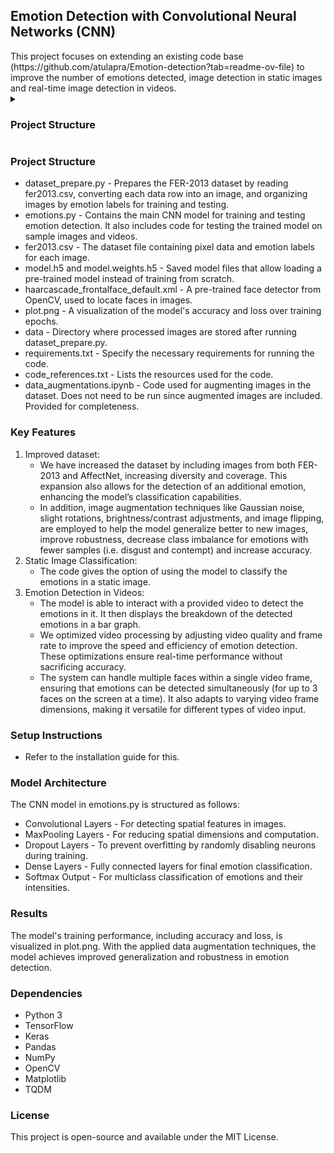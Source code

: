 <h2>Emotion Detection with Convolutional Neural Networks (CNN)</h2>
This project focuses on extending an existing code base (https://github.com/atulapra/Emotion-detection?tab=readme-ov-file) to improve the number of emotions detected, image detection in static images and real-time image detection in videos.

<details>
<summary><h3>Project Structure</h3></summary>
<br>
- dataset_prepare.py - Prepares the FER-2013 dataset by reading fer2013.csv, converting each data row into an image, and organizing images by emotion labels for training and testing.
- emotions.py - Contains the main CNN model for training and testing emotion detection. It also includes code for testing the trained model on sample images and videos.
- fer2013.csv - The dataset file containing pixel data and emotion labels for each image.
- model.h5 and model.weights.h5 - Saved model files that allow loading a pre-trained model instead of training from scratch.
- haarcascade_frontalface_default.xml - A pre-trained face detector from OpenCV, used to locate faces in images.
- plot.png - A visualization of the model's accuracy and loss over training epochs.
- data - Directory where processed images are stored after running dataset_prepare.py.
- requirements.txt - Specifies the necessary requirements for running the code.
- code_references.txt - Lists the resources used for the code.
- data_augmentations.ipynb - Code used for augmenting images in the dataset. Does not need to be run since augmented images are included. Provided for completeness.
</details>

<h3>Project Structure</h3>

* dataset_prepare.py - Prepares the FER-2013 dataset by reading fer2013.csv, converting each data row into an image, and organizing images by emotion labels for training and testing.
* emotions.py - Contains the main CNN model for training and testing emotion detection. It also includes code for testing the trained model on sample images and videos.
* fer2013.csv - The dataset file containing pixel data and emotion labels for each image.
* model.h5 and model.weights.h5 - Saved model files that allow loading a pre-trained model instead of training from scratch.
* haarcascade_frontalface_default.xml - A pre-trained face detector from OpenCV, used to locate faces in images.
* plot.png - A visualization of the model's accuracy and loss over training epochs.
* data - Directory where processed images are stored after running dataset_prepare.py.
* requirements.txt - Specify the necessary requirements for running the code.
* code_references.txt - Lists the resources used for the code.
* data_augmentations.ipynb - Code used for augmenting images in the dataset. Does not need to be run since augmented images are included. Provided for completeness. 


<h3>Key Features</h3>

1. Improved dataset:
    * We have increased the dataset by including images from both FER-2013 and AffectNet, increasing diversity and coverage. This expansion also allows for the detection of an additional emotion, enhancing the model’s classification capabilities.
    * In addition, image augmentation techniques like Gaussian noise, slight rotations, brightness/contrast adjustments, and image flipping, are employed to help the model generalize better to new images, improve robustness, decrease class imbalance for emotions with fewer samples (i.e. disgust and contempt) and increase accuracy.
2. Static Image Classification:
    * The code gives the option of using the model to classify the emotions in a static image. 
3. Emotion Detection in Videos:
    * The model is able to interact with a provided video to detect the emotions in it. It then displays the breakdown of the detected emotions in a bar graph.
    * We optimized video processing by adjusting video quality and frame rate to improve the speed and efficiency of emotion detection. These optimizations ensure real-time performance without sacrificing accuracy.
    * The system can handle multiple faces within a single video frame, ensuring that emotions can be detected simultaneously (for up to 3 faces on the screen at a time). It also adapts to varying video frame dimensions, making it versatile for different types of video input.


<h3>Setup Instructions</h3>

* Refer to the installation guide for this.

<h3>Model Architecture</h3>

The CNN model in emotions.py is structured as follows:
* Convolutional Layers - For detecting spatial features in images.
* MaxPooling Layers - For reducing spatial dimensions and computation.
* Dropout Layers - To prevent overfitting by randomly disabling neurons during training.
* Dense Layers - Fully connected layers for final emotion classification.
* Softmax Output - For multiclass classification of emotions and their intensities.


<h3>Results</h3>
The model's training performance, including accuracy and loss, is visualized in plot.png. With the applied data augmentation techniques, the model achieves improved generalization and robustness in emotion detection.

<h3>Dependencies</h3>

* Python 3
* TensorFlow
* Keras
* Pandas
* NumPy
* OpenCV
* Matplotlib
* TQDM


<h3>License</h3>
This project is open-source and available under the MIT License.
